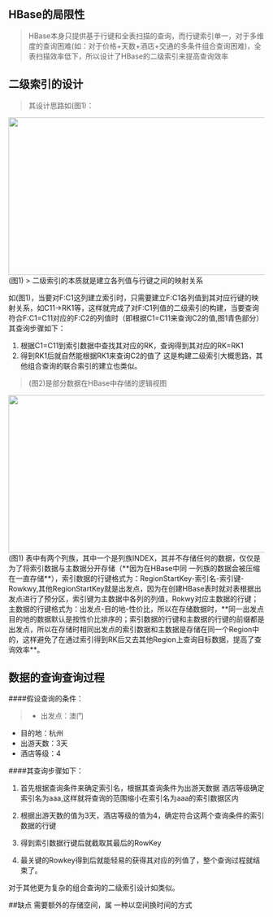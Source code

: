 ## HBase的局限性
>HBase本身只提供基于行键和全表扫描的查询，而行键索引单一，对于多维度的查询困难(如：对于价格+天数+酒店+交通的多条件组合查询困难)，全表扫描效率低下，所以设计了HBase的二级索引来提高查询效率

## 二级索引的设计

> 其设计思路如(图1)：

<img src="https://github.com/MOBIN-F/TravelPriceComparison/blob/master/%E8%AE%BE%E8%AE%A1%E6%80%9D%E8%B7%AF%E5%9B%BE.png" width="600" height="310"/>
                                       (图1)       
> 二级索引的本质就是建立各列值与行键之间的映射关系

如(图1)，当要对F:C1这列建立索引时，只需要建立F:C1各列值到其对应行键的映射关系，如C11->RK1等，这样就完成了对F:C1列值的二级索引的构建，当要查询符合F:C1=C11对应的F:C2的列值时（即根据C1=C11来查询C2的值,图1青色部分）其查询步骤如下：
1. 根据C1=C11到索引数据中查找其对应的RK，查询得到其对应的RK=RK1
2. 得到RK1后就自然能根据RK1来查询C2的值了
这是构建二级索引大概思路，其他组合查询的联合索引的建立也类似。

>(图2)是部分数据在HBase中存储的逻辑视图

<img src="https://github.com/MOBIN-F/TravelPriceComparison/blob/master/%E6%95%B0%E6%8D%AE%E5%AD%98%E5%82%A8%E9%80%BB%E8%BE%91%E8%A7%86%E5%9B%BE.png" width="600" height="310"/>
                                       (图1)
表中有两个列族，其中一个是列族INDEX，其并不存储任何的数据，仅仅是为了将索引数据与主数据分开存储（**因为在HBase中同 一列族的数据会被压缩在一直存储**），索引数据的行键格式为：RegionStartKey-索引名-索引键-Rowkwy,其他RegionStartKey就是出发点，因为在创建HBase表时就对表根据出发点进行了预分区，索引键为主数据中各列的列值，Rokwy对应主数据的行键；主数据的行键格式为：出发点-目的地-性价比，所以在存储数据时，**同一出发点 目的地的数据默认是按性价比排序的；索引数据的行键和主数据的行键的前缀都是出发点，所以在存储时相同出发点的索引数据和主数据是存储在同一个Region中的，这样避免了在通过索引得到RK后又去其他Region上查询目标数据，提高了查询效率**。

## 数据的查询查询过程
####假设查询的条件：
>* 出发点：澳门
   * 目的地：杭州
   * 出游天数：3天
   * 酒店等级：4
 
####其查询步骤如下：
1. 首先根据查询条件来确定索引名，根据其查询条件为出游天数据  酒店等级确定索引名为aaa,这样就将查询的范围缩小在索引名为aaa的索引数据区内

2. 根据出游天数的值为3天，酒店等级的值为4，确定符合这两个查询条件的索引数据的行键

3. 得到索引数据行键后就截取其最后的RowKey

4. 最关键的Rowkey得到后就能轻易的获得其对应的列值了，整个查询过程就结束了。

对于其他更为复杂的组合查询的二级索引设计如类似。

##缺点
需要额外的存储空间，属 一种以空间换时间的方式
